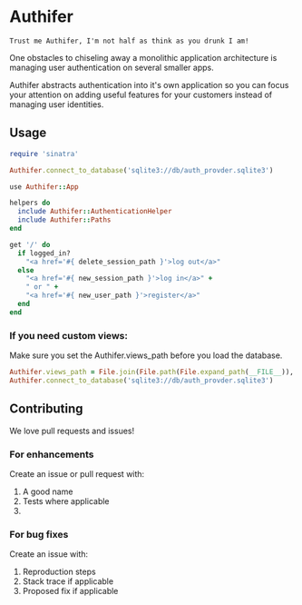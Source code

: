 # Authifer

`Trust me Authifer, I'm not half as think as you drunk I am!`

One obstacles to chiseling away a monolithic application architecture is
managing user authentication on several smaller apps.

Authifer abstracts authentication into it's own application so you can focus
your attention on adding useful features for your customers instead of managing
user identities.

## Usage


```ruby
require 'sinatra'

Authifer.connect_to_database('sqlite3://db/auth_provder.sqlite3')

use Authifer::App

helpers do
  include Authifer::AuthenticationHelper
  include Authifer::Paths
end

get '/' do
  if logged_in?
    "<a href='#{ delete_session_path }'>log out</a>"
  else
    "<a href='#{ new_session_path }'>log in</a>" +
    " or " +
    "<a href='#{ new_user_path }'>register</a>"
  end
end
```

### If you need custom views:
Make sure you set the Authifer.views\_path before you load the database.

```ruby
Authifer.views_path = File.join(File.path(File.expand_path(__FILE__)),'views', 'authifer')
Authifer.connect_to_database('sqlite3://db/auth_provder.sqlite3')
```

## Contributing

We love pull requests and issues!

### For enhancements

Create an issue or pull request with:

1. A good name
2. Tests where applicable
3. 

### For bug fixes

Create an issue with:

1. Reproduction steps
2. Stack trace if applicable
3. Proposed fix if applicable
